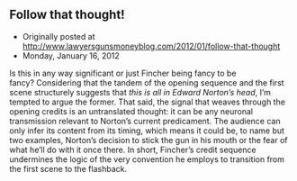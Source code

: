 ## Follow that thought!

 * Originally posted at http://www.lawyersgunsmoneyblog.com/2012/01/follow-that-thought
 * Monday, January 16, 2012

Is this in any way significant or just Fincher being fancy to be fancy? Considering that the tandem of the opening sequence and the first scene structurely suggests that _this is all in Edward Norton’s head_, I’m tempted to argue the former. That said, the signal that weaves through the opening credits is an untranslated thought: it can be any neuronal transmission relevant to Norton’s current predicament. The audience can only infer its content from its timing, which means it could be, to name but two examples, Norton’s decision to stick the gun in his mouth or the fear of what he’ll do with it once there. In short, Fincher’s credit sequence undermines the logic of the very convention he employs to transition from the first scene to the flashback.